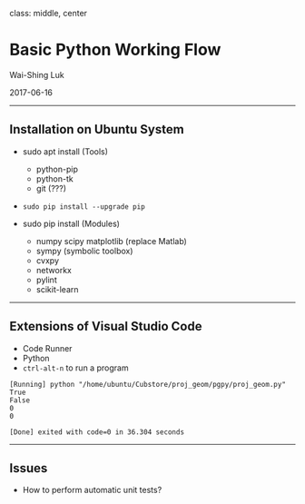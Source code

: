 class: middle, center

# Basic Python Working Flow

Wai-Shing Luk

2017-06-16

---

## Installation on Ubuntu System

-   sudo apt install (Tools)
    -   python-pip
    -   python-tk
    -   git (???)

-   `sudo pip install --upgrade pip`

-   sudo pip install (Modules)
    -   numpy scipy matplotlib (replace Matlab)
    -   sympy (symbolic toolbox)
    -   cvxpy 
    -   networkx
    -   pylint
    -   scikit-learn

---

## Extensions of Visual Studio Code

-   Code Runner
-   Python
-   `ctrl-alt-n` to run a program

```terminal
[Running] python "/home/ubuntu/Cubstore/proj_geom/pgpy/proj_geom.py"
True
False
0
0

[Done] exited with code=0 in 36.304 seconds
```

---

## Issues

-   How to perform automatic unit tests?


